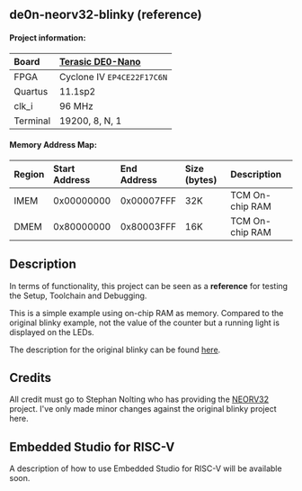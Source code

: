 ## de0n-neorv32-blinky (reference)

#### Project information:

| Board    | [Terasic DE0-Nano](https://www.terasic.com.tw/cgi-bin/page/archive.pl?Language=English&CategoryNo=139&No=593) |
| :------- | :------------- |
| FPGA     | Cyclone IV `EP4CE22F17C6N` |
| Quartus  | 11.1sp2        |
| clk_i    | 96 MHz         |
| Terminal | 19200, 8, N, 1 |

#### Memory Address Map:

| Region  | Start Address | End Address | Size (bytes) | Description |
| :------ | :------------ | :---------- | :----------- | :---------- |
| IMEM    | 0x00000000    | 0x00007FFF  | 32K          | TCM On-chip RAM |
| DMEM    | 0x80000000    | 0x80003FFF  | 16K          | TCM On-chip RAM |


## Description

In terms of functionality, this project can be seen as a **reference** for testing
the Setup, Toolchain  and Debugging. 

This is a simple example using on-chip RAM as memory. Compared to the original
blinky example, not the value of the counter but a running light is displayed
on the LEDs. 

The description for the original blinky can be found [here](https://github.com/emb4fun/neorv32/tree/master/setups/quartus/de0-nano-test-setup). 

## Credits
All credit must go to Stephan Nolting who has providing the [NEORV32](https://github.com/stnolting/neorv32) project. I've only made minor changes against the original blinky project here. 

## Embedded Studio for RISC-V

A description of how to use Embedded Studio for RISC-V will be available soon.